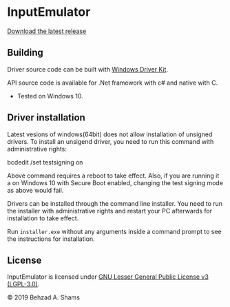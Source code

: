 InputEmulator
============

[Download the latest release][latest-release]

Building
--------

Driver source code can be built with [Windows Driver Kit][wdk].

API source code is available for .Net framework with c# and native with C.

- Tested on Windows 10.

Driver installation
-------------------

Latest vesions of windows(64bit) does not allow installation of unsigned drivers.
To install an unsigend driver, you need to run this command with administrative rights:

bcdedit /set testsigning on

Above command requires a reboot to take effect. Also, if you are running it a on Windows 10 
with Secure Boot enabled, changing the test signing mode as above would fail.

Drivers can be installed through the command line installer. You need to run the installer 
with administrative rights and restart your PC afterwards for installation to take effect.

Run `installer.exe` without any arguments inside a command prompt 
to see the instructions for installation.

License
-------
InputEmulator is licensed under [GNU Lesser General Public License v3 (LGPL-3.0)][licenses].


© 2019 Behzad A. Shams

[latest-release]: https://github.com/behzad62/InputEmulator/releases/latest
[wdk]: https://docs.microsoft.com/en-us/windows-hardware/drivers/download-the-wdk
[licenses]: https://github.com/behzad62/InputEmulator/blob/master/LICENSE
